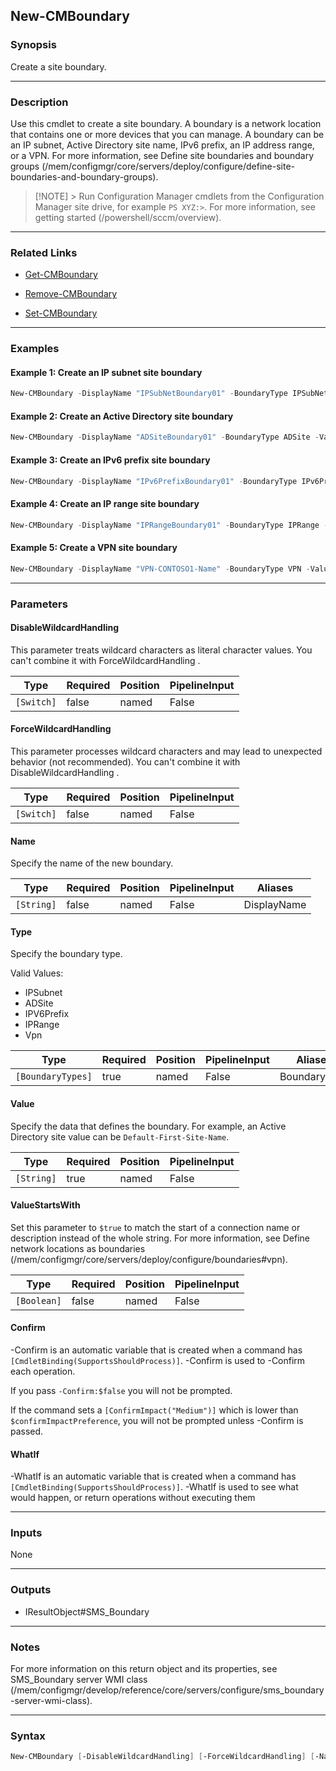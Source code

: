 New-CMBoundary
--------------




### Synopsis
Create a site boundary.



---


### Description

Use this cmdlet to create a site boundary. A boundary is a network location that contains one or more devices that you can manage. A boundary can be an IP subnet, Active Directory site name, IPv6 prefix, an IP address range, or a VPN. For more information, see Define site boundaries and boundary groups (/mem/configmgr/core/servers/deploy/configure/define-site-boundaries-and-boundary-groups).



> [!NOTE] > Run Configuration Manager cmdlets from the Configuration Manager site drive, for example `PS XYZ:>`. For more information, see getting started (/powershell/sccm/overview).



---


### Related Links
* [Get-CMBoundary](Get-CMBoundary)



* [Remove-CMBoundary](Remove-CMBoundary)



* [Set-CMBoundary](Set-CMBoundary)





---


### Examples
#### Example 1: Create an IP subnet site boundary
```PowerShell
New-CMBoundary -DisplayName "IPSubNetBoundary01" -BoundaryType IPSubNet -Value "172.16.50.0/24"
```

#### Example 2: Create an Active Directory site boundary
```PowerShell
New-CMBoundary -DisplayName "ADSiteBoundary01" -BoundaryType ADSite -Value "Default-First-Site-Name"
```

#### Example 3: Create an IPv6 prefix site boundary
```PowerShell
New-CMBoundary -DisplayName "IPv6PrefixBoundary01" -BoundaryType IPv6Prefix -Value "FE80::/64"
```

#### Example 4: Create an IP range site boundary
```PowerShell
New-CMBoundary -DisplayName "IPRangeBoundary01" -BoundaryType IPRange -Value "10.255.255.0-10.255.255.255"
```

#### Example 5: Create a VPN site boundary
```PowerShell
New-CMBoundary -DisplayName "VPN-CONTOSO1-Name" -BoundaryType VPN -Value "Name:CONTOSO1"
```



---


### Parameters
#### **DisableWildcardHandling**

This parameter treats wildcard characters as literal character values. You can't combine it with ForceWildcardHandling .






|Type      |Required|Position|PipelineInput|
|----------|--------|--------|-------------|
|`[Switch]`|false   |named   |False        |



#### **ForceWildcardHandling**

This parameter processes wildcard characters and may lead to unexpected behavior (not recommended). You can't combine it with DisableWildcardHandling .






|Type      |Required|Position|PipelineInput|
|----------|--------|--------|-------------|
|`[Switch]`|false   |named   |False        |



#### **Name**

Specify the name of the new boundary.






|Type      |Required|Position|PipelineInput|Aliases    |
|----------|--------|--------|-------------|-----------|
|`[String]`|false   |named   |False        |DisplayName|



#### **Type**

Specify the boundary type.



Valid Values:

* IPSubnet
* ADSite
* IPV6Prefix
* IPRange
* Vpn






|Type             |Required|Position|PipelineInput|Aliases     |
|-----------------|--------|--------|-------------|------------|
|`[BoundaryTypes]`|true    |named   |False        |BoundaryType|



#### **Value**

Specify the data that defines the boundary. For example, an Active Directory site value can be `Default-First-Site-Name`.






|Type      |Required|Position|PipelineInput|
|----------|--------|--------|-------------|
|`[String]`|true    |named   |False        |



#### **ValueStartsWith**

Set this parameter to `$true` to match the start of a connection name or description instead of the whole string. For more information, see Define network locations as boundaries (/mem/configmgr/core/servers/deploy/configure/boundaries#vpn).






|Type       |Required|Position|PipelineInput|
|-----------|--------|--------|-------------|
|`[Boolean]`|false   |named   |False        |



#### **Confirm**
-Confirm is an automatic variable that is created when a command has ```[CmdletBinding(SupportsShouldProcess)]```.
-Confirm is used to -Confirm each operation.

If you pass ```-Confirm:$false``` you will not be prompted.


If the command sets a ```[ConfirmImpact("Medium")]``` which is lower than ```$confirmImpactPreference```, you will not be prompted unless -Confirm is passed.

#### **WhatIf**
-WhatIf is an automatic variable that is created when a command has ```[CmdletBinding(SupportsShouldProcess)]```.
-WhatIf is used to see what would happen, or return operations without executing them


---


### Inputs
None





---


### Outputs
* IResultObject#SMS_Boundary






---


### Notes
For more information on this return object and its properties, see SMS_Boundary server WMI class (/mem/configmgr/develop/reference/core/servers/configure/sms_boundary-server-wmi-class).



---


### Syntax
```PowerShell
New-CMBoundary [-DisableWildcardHandling] [-ForceWildcardHandling] [-Name <String>] -Type {IPSubnet | ADSite | IPV6Prefix | IPRange | Vpn} -Value <String> [-ValueStartsWith <Boolean>] [-Confirm] [-WhatIf] [<CommonParameters>]
```
